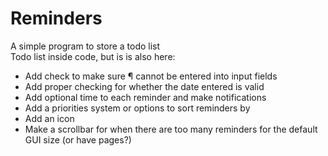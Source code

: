 # Reminders
A simple program to store a todo list<br>
Todo list inside code, but is is also here:
<ul>
<li>Add check to make sure ¶ cannot be entered into input fields</li>
<li>Add proper checking for whether the date entered is valid</li>
<li>Add optional time to each reminder and make notifications</li>
<li>Add a priorities system or options to sort reminders by</li>
<li>Add an icon</li>
<li>Make a scrollbar for when there are too many reminders for the default GUI size (or have pages?)</li>
</ul>
